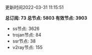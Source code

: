 更新时间2022-03-31 11:15:51

**总订阅: 73**
**总节点: 5803**
**有效节点: 3903**
- ss节点: 3626
- trojan节点: 84
- ssr节点: 38
- v2ray节点: 155
